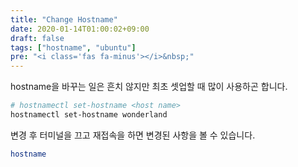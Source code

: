 ```yaml
---
title: "Change Hostname"
date: 2020-01-14T01:00:02+09:00
draft: false
tags: ["hostname", "ubuntu"]
pre: "<i class='fas fa-minus'></i>&nbsp;"
---
```


hostname을 바꾸는 일은 흔치 않지만 최초 셋업할 때 많이 사용하곤 합니다.

```bash
# hostnamectl set-hostname <host name>
hostnamectl set-hostname wonderland
```

변경 후 터미널을 끄고 재접속을 하면 변경된 사항을 볼 수 있습니다.

```bash
hostname
```